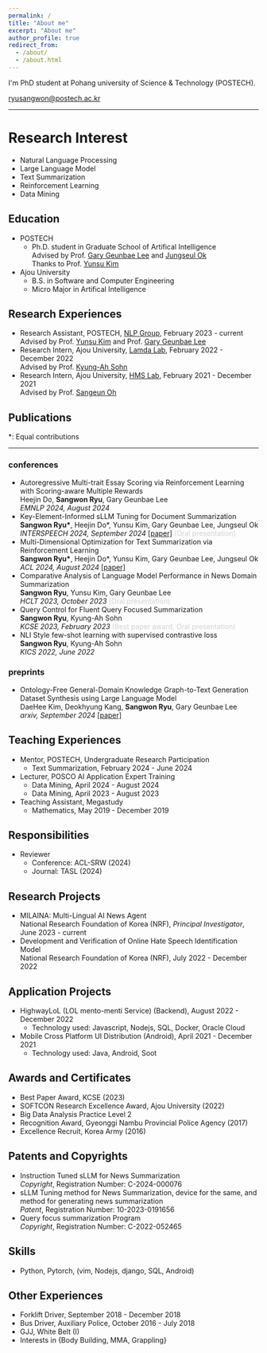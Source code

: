 ```yaml
---
permalink: /
title: "About me"
excerpt: "About me"
author_profile: true
redirect_from: 
  - /about/
  - /about.html
---
```


I'm PhD student at Pohang university of Science & Technology (POSTECH).

ryusangwon@postech.ac.kr

----

Research Interest
======
- Natural Language Processing
- Large Language Model
- Text Summarization
- Reinforcement Learning
- Data Mining

Education
-----
- POSTECH
  - Ph.D. student in Graduate School of Artifical Intelligence
                  <br>Advised by Prof. <a href="https://sites.google.com/view/gary-geunbae-lee/">Gary Geunbae Lee</a> and
                  <a href="https://sites.google.com/view/jungseulok">Jungseul Ok</a>
                  <br>Thanks to Prof. <a href="https://www.yunsukim.me/">Yunsu Kim</a>
- Ajou University
  - B.S. in Software and Computer Engineering
  - Micro Major in Artifical Intelligence

Research Experiences
------
- Research Assistant, POSTECH, <a href="https://sites.google.com/view/nlppostech/">NLP Group</a>, February 2023 - current<br>Advised by Prof. <a href="https://www.yunsukim.me/">Yunsu Kim</a> and Prof. <a href="https://sites.google.com/view/gary-geunbae-lee/">Gary Geunbae Lee</a> 
- Research Intern, Ajou University, <a href="https://sites.google.com/site/kasohn/group/">Lamda Lab</a>, February 2022 - December 2022<br>Advised by Prof. <a href="https://sites.google.com/site/kasohn/group/">Kyung-Ah Sohn</a>
- Research Intern, Ajou University, <a href="https://sites.google.com/view/hmsl/">HMS Lab</a>, February 2021 - December 2021<br>Advised by Prof. <a href="https://sites.google.com/view/sangeunoh/">Sangeun Oh</a>

Publications
-----
*: Equal contributions

----

### conferences

- Autoregressive Multi-trait Essay Scoring via Reinforcement Learning with Scoring-aware Multiple Rewards<br>Heejin Do, <b>Sangwon Ryu</b>, Gary Geunbae Lee<br> <span style="font-style: italic;">EMNLP 2024, August 2024 </span>
- Key-Element-Informed sLLM Tuning for Document Summarization<br><b>Sangwon Ryu\*</b>, Heejin Do*, Yunsu Kim, Gary Geunbae Lee, Jungseul Ok <br> <span style="font-style: italic;"> INTERSPEECH 2024, September 2024 </span> <a href="https://www.isca-archive.org/interspeech_2024/ryu24_interspeech.html#">[paper]</a> <span style="color:lightgray;">(Oral presentation)</span>
- Multi-Dimensional Optimization for Text Summarization via Reinforcement Learning<br><b>Sangwon Ryu\*</b>, Heejin Do*, Yunsu Kim, Gary Geunbae Lee, Jungseul Ok<br> <span style="font-style: italic;">ACL 2024, August 2024 </span> <a href="https://aclanthology.org/2024.acl-long.319/">[paper]</a>
- Comparative Analysis of Language Model Performance in News Domain Summarization<br>
                  <b>Sangwon Ryu</b>, Yunsu Kim, Gary Geunbae Lee <br> <span style="font-style: italic;"> HCLT 2023, October 2023 </span><span style="color:lightgray;">(Oral presentation)</span>
- Query Control for Fluent Query Focused Summarization<br>
                  <b>Sangwon Ryu</b>, Kyung-Ah Sohn <br> <span style="font-style: italic;"> KCSE 2023, February 2023 </span><span style="color:lightgray;">(Best paper award, Oral presentation)</span>
- NLI Style few-shot learning with supervised contrastive loss<br>
                  <b>Sangwon Ryu</b>, Kyung-Ah Sohn <br> <span style="font-style: italic;">
                      KICS 2022, June 2022 </span>

### preprints

- Ontology-Free General-Domain Knowledge Graph-to-Text Generation Dataset Synthesis using Large Language Model<br>DaeHee Kim, Deokhyung Kang, <b>Sangwon Ryu</b>, Gary Geunbae Lee<br> <span style="font-style: italic;">arxiv, September 2024 </span> <a href="https://arxiv.org/abs/2409.07088/">[paper]</a>
<!-- - LLM-augmented Multi-facet Blending for Faceted Query-by-Example Retrieval without Relevance Labels<br>Heejin Do, <b>Sangwon Ryu</b>, Jonghwi Kim, Gary Geunbae Lee<br> <span style="font-style: italic;">arxiv, August 2024 </span> -->

Teaching Experiences
------
<!-- - Teaching Assistant, POSTECH
  - Programming & Problem solving, Spring 2025 -->
- Mentor, POSTECH, Undergraduate Research Participation
  - Text Summarization, February 2024 - June 2024
- Lecturer, POSCO AI Application Expert Training
  - Data Mining, April 2024 - August 2024
  - Data Mining, April 2023 - August 2023
- Teaching Assistant, Megastudy
  - Mathematics, May 2019 - December 2019
  
Responsibilities
-----
- Reviewer
  - Conference: ACL-SRW (2024)
  - Journal: TASL (2024)

Research Projects
-----
- MILAINA: Multi-Lingual AI News Agent<br>National Research Foundation of Korea (NRF), *Principal Investigator*, June 2023 - current
- Development and Verification of Online Hate Speech Identification Model<br>National Research Foundation of Korea (NRF), July 2022 - December 2022

Application Projects
-----
- HighwayLoL (LOL mento-menti Service) (Backend), August 2022 - December 2022
  - Technology used: Javascript, Nodejs, SQL, Docker, Oracle Cloud
- Mobile Cross Platform UI Distribution (Android), April 2021 - December 2021
  - Technology used: Java, Android, Soot

Awards and Certificates
-----
- Best Paper Award, KCSE (2023)
- SOFTCON Research Excellence Award, Ajou University (2022)
- Big Data Analysis Practice Level 2
- Recognition Award, Gyeonggi Nambu Provincial Police Agency (2017)
- Excellence Recruit, Korea Army (2016)

Patents and Copyrights
-----
- Instruction Tuned sLLM for News Summarization<br>*Copyright*, Registration Number: C-2024-000076
- sLLM Tuning method for News Summarization, device for the same, and method for generating news summarization<br>*Patent*, Registration Number: 10-2023-0191656
- Query focus summarization Program <br>*Copyright*, Registration Number: C-2022-052465

Skills
-----
- Python, Pytorch, (vim, Nodejs, django, SQL, Android)

Other Experiences
-----
- Forklift Driver, September 2018 - December 2018
- Bus Driver, Auxiliary Police, October 2016 - July 2018
- GJJ, White Belt (I)
- Interests in {Body Building, MMA, Grappling}